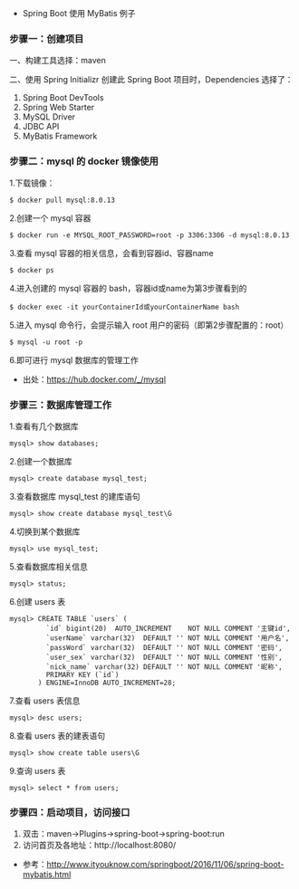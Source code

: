 * Spring Boot 使用 MyBatis 例子

### 步骤一：创建项目
一、构建工具选择：maven 

二、使用 Spring Initializr 创建此 Spring Boot 项目时，Dependencies 选择了：
1. Spring Boot DevTools
2. Spring Web Starter
3. MySQL Driver
4. JDBC API
5. MyBatis Framework



### 步骤二：mysql 的 docker 镜像使用
1.下载镜像：
```
$ docker pull mysql:8.0.13
```
2.创建一个 mysql 容器
```
$ docker run -e MYSQL_ROOT_PASSWORD=root -p 3306:3306 -d mysql:8.0.13
```
3.查看 mysql 容器的相关信息，会看到容器id、容器name
```
$ docker ps
```
4.进入创建的 mysql 容器的 bash，容器id或name为第3步骤看到的
```
$ docker exec -it yourContainerId或yourContainerName bash
```
5.进入 mysql 命令行，会提示输入 root 用户的密码（即第2步骤配置的：root）
```
$ mysql -u root -p
```
6.即可进行 mysql 数据库的管理工作
* 出处：https://hub.docker.com/_/mysql

### 步骤三：数据库管理工作
1.查看有几个数据库
```
mysql> show databases;
```
2.创建一个数据库
```
mysql> create database mysql_test;
```
3.查看数据库 mysql_test 的建库语句
```
mysql> show create database mysql_test\G
```
4.切换到某个数据库
```
mysql> use mysql_test;
```
5.查看数据库相关信息
```
mysql> status;
```
6.创建 users 表
```
mysql> CREATE TABLE `users` (
         `id` bigint(20)  AUTO_INCREMENT    NOT NULL COMMENT '主键id',
         `userName` varchar(32)  DEFAULT '' NOT NULL COMMENT '用户名',
         `passWord` varchar(32)  DEFAULT '' NOT NULL COMMENT '密码',
         `user_sex` varchar(32)  DEFAULT '' NOT NULL COMMENT '性别',
         `nick_name` varchar(32) DEFAULT '' NOT NULL COMMENT '昵称',
         PRIMARY KEY (`id`)
       ) ENGINE=InnoDB AUTO_INCREMENT=28;
```
7.查看 users 表信息
```
mysql> desc users;
```
8.查看 users 表的建表语句
```
mysql> show create table users\G
```
9.查询 users 表
```
mysql> select * from users;
```

### 步骤四：启动项目，访问接口
1. 双击：maven->Plugins->spring-boot->spring-boot:run
2. 访问首页及各地址：http://localhost:8080/

* 参考：http://www.ityouknow.com/springboot/2016/11/06/spring-boot-mybatis.html